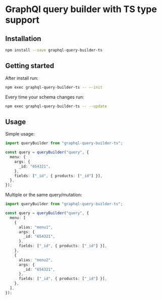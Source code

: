 # GraphQl query builder with TS type support

## Installation

```bash
npm install --save graphql-query-builder-ts
```

## Getting started

After install run:

```bash
npm exec graphql-query-builder-ts -- --init
```

Every time your schema changes run:

```bash
npm exec graphql-query-builder-ts -- --update
```

## Usage

Simple usage:

```typescript
import queryBuilder from "graphql-query-builder-ts";

const query = queryBuilder("query", {
  menu: {
    args: {
      _id: "654321",
    },
    fields: ["_id", { products: ["_id"] }],
  },
});
```

Multiple or the same query/mutation:

```typescript
import queryBuilder from "graphql-query-builder-ts";

const query = queryBuilder("query", {
  menu: [
    {
      alias: "menu1",
      args: {
        _id: "654321",
      },
      fields: ["_id", { products: ["_id"] }],
    },
    {
      alias: "menu2",
      args: {
        _id: "654321",
      },
      fields: ["_id", { products: ["_id"] }],
    },
  ],
});
```
